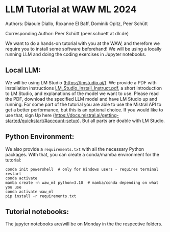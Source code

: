 # LLM Tutorial at WAW ML 2024

Authors: Diaoule Diallo, Roxanne El Baff, Dominik Opitz, Peer Schütt 

Corresponding Author: Peer Schütt (peer.schuett at dlr.de)

We want to do a hands-on tutorial with you at the WAW, and therefore we require you to install some software beforehand! We will be using a locally running LLM and doing the coding exercises in Jupyter notebooks.

## Local LLM:  
We will be using LM Studio (https://lmstudio.ai/). We provide a PDF with installation instructions [LM_Studio_Install_Instruct.pdf](LM_Studio_Install_Instruct.pdf), a short introduction to LM Studio, and explanations of the model we want to use. Please read the PDF, download the specified LLM model and have LM Studio up and running. For some part of the tutorial you are able to use the Mistral API to get a better performance, but this is an optional choice. If you would like to use that, sign Up here (https://docs.mistral.ai/getting-started/quickstart/#account-setup). But all parts are doable with LM Studio.

## Python Environment:  
We also provide a ``requirements.txt`` with all the necessary Python packages. With that, you can create a conda/mamba environment for the tutorial:

```
conda init powershell  # only for Windows users - requires terminal restart
conda activate 
mamba create -n waw_ml python=3.10  # mamba/conda depending on what you use
conda activate waw_ml
pip install -r requirements.txt
```

## Tutorial notebooks:  
The jupyter notebooks are/will be on Monday in the the respective folders.

